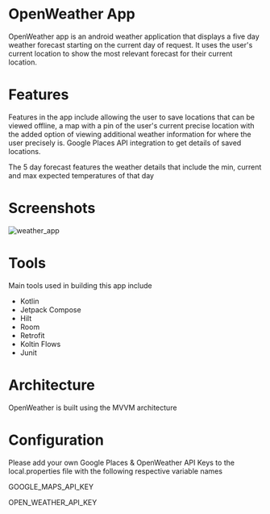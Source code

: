 # OpenWeather App

OpenWeather app is an android weather application that displays a five day weather forecast starting on the current day of request. It uses the user's current location to show the most relevant forecast for their current location.

# Features
Features in the app include allowing the user to save locations that can be viewed offline, a map with a pin of the user's current precise location with the added option of viewing additional weather information for where the user precisely is. Google Places API integration to get details of saved locations. 

The 5 day forecast features the weather details that include the min, current and max expected temperatures of that day

# Screenshots 

![weather_app](https://user-images.githubusercontent.com/33720666/226706552-4429f8b1-424a-499e-808b-716a31636b2d.jpg)


# Tools 

Main tools used in building this app include

* Kotlin
* Jetpack Compose
* Hilt
* Room 
* Retrofit
* Koltin Flows
* Junit 

# Architecture 

OpenWeather is built using the MVVM architecture 

# Configuration

Please add your own Google Places & OpenWeather API Keys to the local.properties file with the following respective variable names

GOOGLE_MAPS_API_KEY

OPEN_WEATHER_API_KEY
